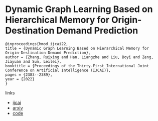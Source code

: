 # Dynamic Graph Learning Based on Hierarchical Memory for Origin-Destination Demand Prediction

```
@inproceedings{hmod_ijcai22,
title = {Dynamic Graph Learning Based on Hierarchical Memory for Origin-Destination Demand Prediction},
author = {Zhang, Ruixing and Han, Liangzhe and Liu, Boyi and Zeng, Jiayuan and Sun, Leilei},
booktitle = {Proceedings of the Thirty-First International Joint Conference on Artificial Intelligence (IJCAI)},
pages = {2383--2389},
year = {2022}
}
```

links
- [ijcai](https://www.ijcai.org/Proceedings/2022/331)
- [arxiv](https://arxiv.org/abs/2205.14593)
- [code](https://github.com/Rising0321/HMOD)
